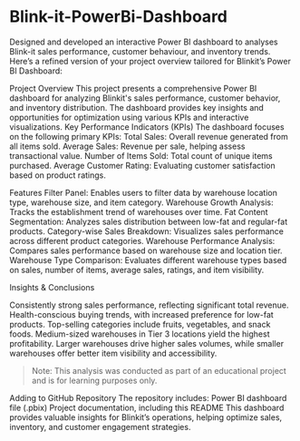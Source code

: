 # Blink-it-PowerBi-Dashboard
Designed and developed an interactive Power BI dashboard to analyses Blink-it sales performance, customer behaviour, and inventory trends.
Here’s a refined version of your project overview tailored for Blinkit’s Power BI Dashboard:

Project Overview
This project presents a comprehensive Power BI dashboard for analyzing Blinkit's sales performance, customer behavior, and inventory distribution. The dashboard provides key insights and opportunities for optimization using various KPIs and interactive visualizations.
Key Performance Indicators (KPIs)
The dashboard focuses on the following primary KPIs:
Total Sales: Overall revenue generated from all items sold.
Average Sales: Revenue per sale, helping assess transactional value.
Number of Items Sold: Total count of unique items purchased.
Average Customer Rating: Evaluating customer satisfaction based on product ratings.

Features
Filter Panel: Enables users to filter data by warehouse location type, warehouse size, and item category.
Warehouse Growth Analysis: Tracks the establishment trend of warehouses over time.
Fat Content Segmentation: Analyzes sales distribution between low-fat and regular-fat products.
Category-wise Sales Breakdown: Visualizes sales performance across different product categories.
Warehouse Performance Analysis: Compares sales performance based on warehouse size and location tier.
Warehouse Type Comparison: Evaluates different warehouse types based on sales, number of items, average sales, ratings, and item visibility.

Insights & Conclusions

Consistently strong sales performance, reflecting significant total revenue.
Health-conscious buying trends, with increased preference for low-fat products.
Top-selling categories include fruits, vegetables, and snack foods.
Medium-sized warehouses in Tier 3 locations yield the highest profitability.
Larger warehouses drive higher sales volumes, while smaller warehouses offer better item visibility and accessibility.


> Note: This analysis was conducted as part of an educational project and is for learning purposes only.


Adding to GitHub Repository
The repository includes:
Power BI dashboard file (.pbix)
Project documentation, including this README
This dashboard provides valuable insights for Blinkit’s operations, helping optimize sales, inventory, and customer engagement strategies.

